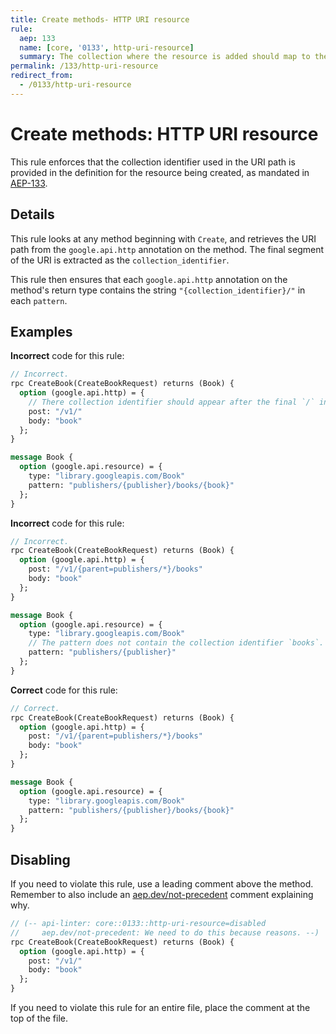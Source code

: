 ```yaml
---
title: Create methods- HTTP URI resource
rule:
  aep: 133
  name: [core, '0133', http-uri-resource]
  summary: The collection where the resource is added should map to the URI path.
permalink: /133/http-uri-resource
redirect_from:
  - /0133/http-uri-resource
---
```


# Create methods: HTTP URI resource

This rule enforces that the collection identifier used in the URI path is
provided in the definition for the resource being created, as mandated in
[AEP-133][].

## Details

This rule looks at any method beginning with `Create`, and retrieves the URI
path from the `google.api.http` annotation on the method. The final segment of
the URI is extracted as the `collection_identifier`.

This rule then ensures that each `google.api.http` annotation on the method's
return type contains the string `"{collection_identifier}/"` in each `pattern`.

## Examples

**Incorrect** code for this rule:

```proto
// Incorrect.
rpc CreateBook(CreateBookRequest) returns (Book) {
  option (google.api.http) = {
    // There collection identifier should appear after the final `/` in the URI.
    post: "/v1/"
    body: "book"
  };
}

message Book {
  option (google.api.resource) = {
    type: "library.googleapis.com/Book"
    pattern: "publishers/{publisher}/books/{book}"
  };
}
```

**Incorrect** code for this rule:

```proto
// Incorrect.
rpc CreateBook(CreateBookRequest) returns (Book) {
  option (google.api.http) = {
    post: "/v1/{parent=publishers/*}/books"
    body: "book"
  };
}

message Book {
  option (google.api.resource) = {
    type: "library.googleapis.com/Book"
    // The pattern does not contain the collection identifier `books`.
    pattern: "publishers/{publisher}"
  };
}
```

**Correct** code for this rule:

```proto
// Correct.
rpc CreateBook(CreateBookRequest) returns (Book) {
  option (google.api.http) = {
    post: "/v1/{parent=publishers/*}/books"
    body: "book"
  };
}

message Book {
  option (google.api.resource) = {
    type: "library.googleapis.com/Book"
    pattern: "publishers/{publisher}/books/{book}"
  };
}
```

## Disabling

If you need to violate this rule, use a leading comment above the method.
Remember to also include an [aep.dev/not-precedent][] comment explaining why.

```proto
// (-- api-linter: core::0133::http-uri-resource=disabled
//     aep.dev/not-precedent: We need to do this because reasons. --)
rpc CreateBook(CreateBookRequest) returns (Book) {
  option (google.api.http) = {
    post: "/v1/"
    body: "book"
  };
}
```

If you need to violate this rule for an entire file, place the comment at the
top of the file.

[aep-133]: https://aep.dev/133
[aep.dev/not-precedent]: https://aep.dev/not-precedent
